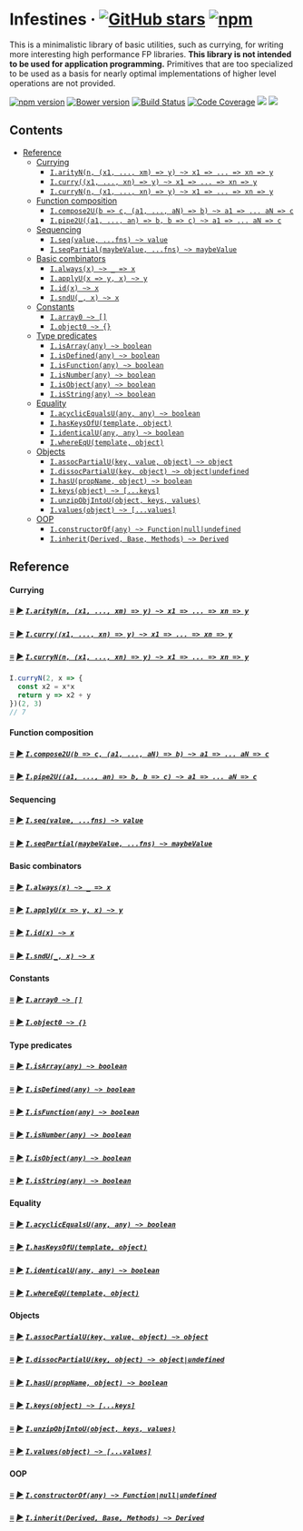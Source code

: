 # <a id="infestines"></a> Infestines &middot; [![GitHub stars](https://img.shields.io/github/stars/polytypic/infestines.svg?style=social)](https://github.com/polytypic/infestines) [![npm](https://img.shields.io/npm/dm/infestines.svg)](https://www.npmjs.com/package/infestines)

This is a minimalistic library of basic utilities, such as currying, for writing
more interesting high performance FP libraries.  **This library is not intended
to be used for application programming.** Primitives that are too specialized to
be used as a basis for nearly optimal implementations of higher level operations
are not provided.

[![npm version](https://badge.fury.io/js/infestines.svg)](http://badge.fury.io/js/infestines)
[![Bower version](https://badge.fury.io/bo/infestines.svg)](https://badge.fury.io/bo/infestines)
[![Build Status](https://travis-ci.org/polytypic/infestines.svg?branch=master)](https://travis-ci.org/polytypic/infestines)
[![Code Coverage](https://img.shields.io/codecov/c/github/polytypic/infestines/master.svg)](https://codecov.io/github/polytypic/infestines?branch=master)
[![](https://david-dm.org/polytypic/infestines.svg)](https://david-dm.org/polytypic/infestines) [![](https://david-dm.org/polytypic/infestines/dev-status.svg)](https://david-dm.org/polytypic/infestines?type=dev)

## Contents

* [Reference](#reference)
  * [Currying](#currying)
    * [`I.arityN(n, (x1, ..., xm) => y) ~> x1 => ... => xn => y`](#I-arityN)
    * [`I.curry((x1, ..., xn) => y) ~> x1 => ... => xn => y`](#I-curry)
    * [`I.curryN(n, (x1, ..., xn) => y) ~> x1 => ... => xn => y`](#I-curryN)
  * [Function composition](#function-composition)
    * [`I.compose2U(b => c, (a1, ..., aN) => b) ~> a1 => ... aN => c`](#I-compose2U)
    * [`I.pipe2U((a1, ..., an) => b, b => c) ~> a1 => ... aN => c`](#I-pipe2U)
  * [Sequencing](#sequencing)
    * [`I.seq(value, ...fns) ~> value`](#I-seq)
    * [`I.seqPartial(maybeValue, ...fns) ~> maybeValue`](#I-seq)
  * [Basic combinators](#basic-combinators)
    * [`I.always(x) ~> _ => x`](#I-always)
    * [`I.applyU(x => y, x) ~> y`](#I-applyU)
    * [`I.id(x) ~> x`](#I-id)
    * [`I.sndU(_, x) ~> x`](#I-sndU)
  * [Constants](#constants)
    * [`I.array0 ~> []`](#I-array0)
    * [`I.object0 ~> {}`](#I-object0)
  * [Type predicates](#type-predicates)
    * [`I.isArray(any) ~> boolean`](#I-isArray)
    * [`I.isDefined(any) ~> boolean`](#I-isDefined)
    * [`I.isFunction(any) ~> boolean`](#I-isFunction)
    * [`I.isNumber(any) ~> boolean`](#I-isNumber)
    * [`I.isObject(any) ~> boolean`](#I-isObject)
    * [`I.isString(any) ~> boolean`](#I-isString)
  * [Equality](#equality)
    * [`I.acyclicEqualsU(any, any) ~> boolean`](#I-acyclicEqualsU)
    * [`I.hasKeysOfU(template, object)`](#I-hasKeysOfU)
    * [`I.identicalU(any, any) ~> boolean`](#I-identical)
    * [`I.whereEqU(template, object)`](#I-whereEqU)
  * [Objects](#objects)
    * [`I.assocPartialU(key, value, object) ~> object`](#I-assocPartialU)
    * [`I.dissocPartialU(key, object) ~> object|undefined`](#I-dissocPartialU)
    * [`I.hasU(propName, object) ~> boolean`](#I-hasU)
    * [`I.keys(object) ~> [...keys]`](#I-keys)
    * [`I.unzipObjIntoU(object, keys, values)`](#I-unzipObjIntoU)
    * [`I.values(object) ~> [...values]`](#I-values)
  * [OOP](#oop)
    * [`I.constructorOf(any) ~> Function|null|undefined`](#I-constructorOf)
    * [`I.inherit(Derived, Base, Methods) ~> Derived`](#I-inherit)

## Reference

#### Currying

##### <a id="I-arityN"></a> [≡](#contents) [▶](https://polytypic.github.io/infestines/#I-arityN) [`I.arityN(n, (x1, ..., xm) => y) ~> x1 => ... => xn => y`](#I-arityN)
##### <a id="I-curry"></a> [≡](#contents) [▶](https://polytypic.github.io/infestines/#I-curry) [`I.curry((x1, ..., xn) => y) ~> x1 => ... => xn => y`](#I-curry)
##### <a id="I-curryN"></a> [≡](#contents) [▶](https://polytypic.github.io/infestines/#I-curryN) [`I.curryN(n, (x1, ..., xn) => y) ~> x1 => ... => xn => y`](#I-curryN)

```js
I.curryN(2, x => {
  const x2 = x*x
  return y => x2 + y
})(2, 3)
// 7
```

#### Function composition

##### <a id="I-compose2U"></a> [≡](#contents) [▶](https://polytypic.github.io/infestines/#I-compose2U) [`I.compose2U(b => c, (a1, ..., aN) => b) ~> a1 => ... aN => c`](#I-compose2U)
##### <a id="I-pipe2U"></a> [≡](#contents) [▶](https://polytypic.github.io/infestines/#I-pipe2U) [`I.pipe2U((a1, ..., an) => b, b => c) ~> a1 => ... aN => c`](#I-pipe2U)

#### Sequencing

##### <a id="I-seq"></a> [≡](#contents) [▶](https://polytypic.github.io/infestines/#I-seq) [`I.seq(value, ...fns) ~> value`](#I-seq)
##### <a id="I-seqPartial"></a> [≡](#contents) [▶](https://polytypic.github.io/infestines/#I-seqPartial) [`I.seqPartial(maybeValue, ...fns) ~> maybeValue`](#I-seq)

#### Basic combinators

##### <a id="I-always"></a> [≡](#contents) [▶](https://polytypic.github.io/infestines/#I-always) [`I.always(x) ~> _ => x`](#I-always)
##### <a id="I-applyU"></a> [≡](#contents) [▶](https://polytypic.github.io/infestines/#I-applyU) [`I.applyU(x => y, x) ~> y`](#I-applyU)
##### <a id="I-id"></a> [≡](#contents) [▶](https://polytypic.github.io/infestines/#I-id) [`I.id(x) ~> x`](#I-id)
##### <a id="I-sndU"></a> [≡](#contents) [▶](https://polytypic.github.io/infestines/#I-sndU) [`I.sndU(_, x) ~> x`](#I-sndU)

#### Constants

##### <a id="I-array0"></a> [≡](#contents) [▶](https://polytypic.github.io/infestines/#I-array0) [`I.array0 ~> []`](#I-array0)
##### <a id="I-object0"></a> [≡](#contents) [▶](https://polytypic.github.io/infestines/#I-object0) [`I.object0 ~> {}`](#I-object0)

#### Type predicates

##### <a id="I-isArray"></a> [≡](#contents) [▶](https://polytypic.github.io/infestines/#I-isArray) [`I.isArray(any) ~> boolean`](#I-isArray)
##### <a id="I-isDefined"></a> [≡](#contents) [▶](https://polytypic.github.io/infestines/#I-isDefined) [`I.isDefined(any) ~> boolean`](#I-isDefined)
##### <a id="I-isFunction"></a> [≡](#contents) [▶](https://polytypic.github.io/infestines/#I-isFunction) [`I.isFunction(any) ~> boolean`](#I-isFunction)
##### <a id="I-isNumber"></a> [≡](#contents) [▶](https://polytypic.github.io/infestines/#I-isNumber) [`I.isNumber(any) ~> boolean`](#I-isNumber)
##### <a id="I-isObject"></a> [≡](#contents) [▶](https://polytypic.github.io/infestines/#I-isObject) [`I.isObject(any) ~> boolean`](#I-isObject)
##### <a id="I-isString"></a> [≡](#contents) [▶](https://polytypic.github.io/infestines/#I-isString) [`I.isString(any) ~> boolean`](#I-isString)

#### Equality

##### <a id="I-acyclicEqualsU"></a> [≡](#contents) [▶](https://polytypic.github.io/infestines/#I-acyclicEqualsU) [`I.acyclicEqualsU(any, any) ~> boolean`](#I-acyclicEqualsU)
##### <a id="I-hasKeysOfU"></a> [≡](#contents) [▶](https://polytypic.github.io/infestines/#I-hasKeysOfU) [`I.hasKeysOfU(template, object)`](#I-hasKeysOfU)
##### <a id="I-identicalU"></a> [≡](#contents) [▶](https://polytypic.github.io/infestines/#I-identicalU) [`I.identicalU(any, any) ~> boolean`](#I-identical)
##### <a id="I-whereEqU"></a> [≡](#contents) [▶](https://polytypic.github.io/infestines/#I-whereEqU) [`I.whereEqU(template, object)`](#I-whereEqU)

#### Objects

##### <a id="I-assocPartialU"></a> [≡](#contents) [▶](https://polytypic.github.io/infestines/#I-assocPartialU) [`I.assocPartialU(key, value, object) ~> object`](#I-assocPartialU)
##### <a id="I-dissocPartialU"></a> [≡](#contents) [▶](https://polytypic.github.io/infestines/#I-dissocPartialU) [`I.dissocPartialU(key, object) ~> object|undefined`](#I-dissocPartialU)
##### <a id="I-hasU"></a> [≡](#contents) [▶](https://polytypic.github.io/infestines/#I-hasU) [`I.hasU(propName, object) ~> boolean`](#I-hasU)
##### <a id="I-keys"></a> [≡](#contents) [▶](https://polytypic.github.io/infestines/#I-keys) [`I.keys(object) ~> [...keys]`](#I-keys)
##### <a id="I-unzipObjIntoU"></a> [≡](#contents) [▶](https://polytypic.github.io/infestines/#I-unzipObjIntoU) [`I.unzipObjIntoU(object, keys, values)`](#I-unzipObjIntoU)
##### <a id="I-values"></a> [≡](#contents) [▶](https://polytypic.github.io/infestines/#I-values) [`I.values(object) ~> [...values]`](#I-values)

#### OOP

##### <a id="I-constructorOf"></a> [≡](#contents) [▶](https://polytypic.github.io/infestines/#I-constructorOf) [`I.constructorOf(any) ~> Function|null|undefined`](#I-constructorOf)
##### <a id="I-inherit"></a> [≡](#contents) [▶](https://polytypic.github.io/infestines/#I-inherit) [`I.inherit(Derived, Base, Methods) ~> Derived`](#I-inherit)
